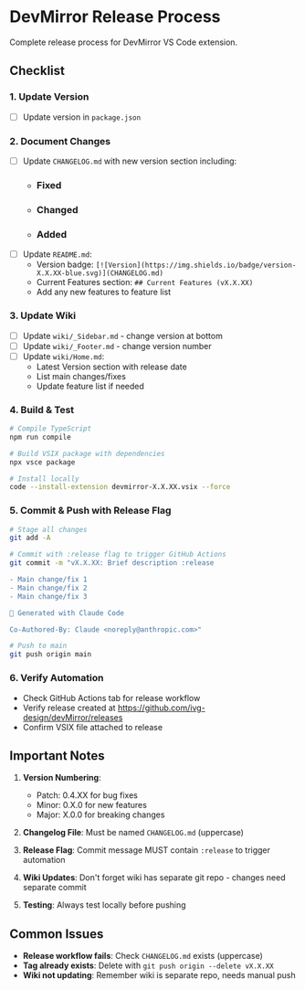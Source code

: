 # DevMirror Release Process

Complete release process for DevMirror VS Code extension.

## Checklist

### 1. Update Version
- [ ] Update version in `package.json`

### 2. Document Changes
- [ ] Update `CHANGELOG.md` with new version section including:
  - ### Fixed
  - ### Changed
  - ### Added
- [ ] Update `README.md`:
  - Version badge: `[![Version](https://img.shields.io/badge/version-X.X.XX-blue.svg)](CHANGELOG.md)`
  - Current Features section: `## Current Features (vX.X.XX)`
  - Add any new features to feature list

### 3. Update Wiki
- [ ] Update `wiki/_Sidebar.md` - change version at bottom
- [ ] Update `wiki/_Footer.md` - change version number
- [ ] Update `wiki/Home.md`:
  - Latest Version section with release date
  - List main changes/fixes
  - Update feature list if needed

### 4. Build & Test
```bash
# Compile TypeScript
npm run compile

# Build VSIX package with dependencies
npx vsce package

# Install locally
code --install-extension devmirror-X.X.XX.vsix --force
```

### 5. Commit & Push with Release Flag
```bash
# Stage all changes
git add -A

# Commit with :release flag to trigger GitHub Actions
git commit -m "vX.X.XX: Brief description :release

- Main change/fix 1
- Main change/fix 2
- Main change/fix 3

🤖 Generated with Claude Code

Co-Authored-By: Claude <noreply@anthropic.com>"

# Push to main
git push origin main
```

### 6. Verify Automation
- Check GitHub Actions tab for release workflow
- Verify release created at https://github.com/ivg-design/devMirror/releases
- Confirm VSIX file attached to release

## Important Notes

1. **Version Numbering**:
   - Patch: 0.4.XX for bug fixes
   - Minor: 0.X.0 for new features
   - Major: X.0.0 for breaking changes

2. **Changelog File**: Must be named `CHANGELOG.md` (uppercase)

3. **Release Flag**: Commit message MUST contain `:release` to trigger automation

4. **Wiki Updates**: Don't forget wiki has separate git repo - changes need separate commit

5. **Testing**: Always test locally before pushing

## Common Issues

- **Release workflow fails**: Check `CHANGELOG.md` exists (uppercase)
- **Tag already exists**: Delete with `git push origin --delete vX.X.XX`
- **Wiki not updating**: Remember wiki is separate repo, needs manual push